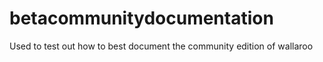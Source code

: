 # betacommunitydocumentation
Used to test out how to best document the community edition of wallaroo
